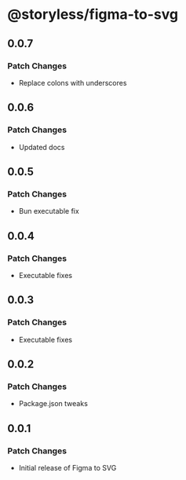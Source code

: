 # @storyless/figma-to-svg

## 0.0.7

### Patch Changes

- Replace colons with underscores

## 0.0.6

### Patch Changes

- Updated docs

## 0.0.5

### Patch Changes

- Bun executable fix

## 0.0.4

### Patch Changes

- Executable fixes

## 0.0.3

### Patch Changes

- Executable fixes

## 0.0.2

### Patch Changes

- Package.json tweaks

## 0.0.1

### Patch Changes

- Initial release of Figma to SVG
